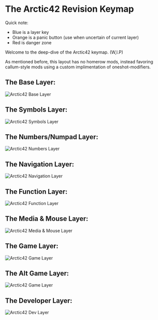 
# The Arctic42 Revision Keymap

Quick note:
- Blue is a layer key
- Orange is a panic button (use when uncertain of current layer)
- Red is danger zone

Welcome to the deep-dive of the Arctic42 keymap. (W,I.P)

As mentioned before, this layout has no homerow mods, instead favoring callum-style mods using a custom implimentation of oneshot-modifiers.

## The Base Layer:

![Arctic42 Base Layer](https://i.imgur.com/W6vFb6Z.png)

## The Symbols Layer:

![Arctic42 Symbols Layer](https://i.imgur.com/cyh6WgT.png)

## The Numbers/Numpad Layer:

![Arctic42 Numbers Layer](https://i.imgur.com/A857yVQ.png)

## The Navigation Layer:

![Arctic42 Navigation Layer](https://i.imgur.com/cJHNbJy.png)

## The Function Layer:

![Arctic42 Function Layer](https://i.imgur.com/A252V6W.png)

## The Media & Mouse Layer:

![Arctic42 Media & Mouse Layer](https://i.imgur.com/yR52hLk.png)

## The Game Layer:

![Arctic42 Game Layer](https://i.imgur.com/BYdUh08.png)

## The Alt Game Layer:

![Arctic42 Game Layer](https://i.imgur.com/SEMec9V.png)

## The Developer Layer:

![Arctic42 Dev Layer](https://i.imgur.com/LUhwuM3.png)